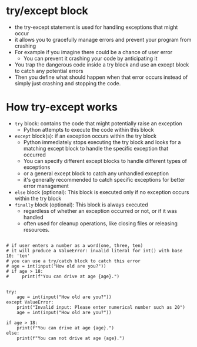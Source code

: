 # try/except block
- the try-except statement is used for handling exceptions that might occur
- it allows you to gracefully manage errors and prevent your program from crashing
- For example if you imagine there could be a chance of user error
  - You can prevent it crashing your code by anticipating it
- You trap the dangerous code inside a try block and use an except block to catch any potential errors
- Then you define what should happen when that error occurs instead of simply just crashing and stopping the code.

# How try-except works
- `try` block: contains the code that might potentially raise an exception
  - Python attempts to execute the code within this block
- `except` block(s): if an exception occurs within the try block
  - Python immediately stops executing the try block and looks for a matching except block to handle the specific exception that occurred
  - You can specify different except blocks to handle different types of exceptions
  - or a general except block to catch any unhandled exception
  - it's generally recommended to catch specific exceptions for better error management
- `else` block (optional): This block is executed only if no exception occurs within the try block
- `finally` block (optional): This block is always executed
  - regardless of whether an exception occurred or not, or if it was handled
  - often used for cleanup operations, like closing files or releasing resources.
```

# if user enters a number as a word(one, three, ten)
# it will produce a ValueError: invalid literal for int() with base 10: 'ten'
# you can use a try/catch block to catch this error
# age = int(input("How old are you?"))
# if age > 18:
#     print(f"You can drive at age {age}.")


try:
    age = int(input("How old are you?"))
except ValueError:
    print("Invalid input: Please enter numerical number such as 20")
    age = int(input("How old are you?"))

if age > 18:
    print(f"You can drive at age {age}.")
else:
    print(f"You can not drive at age {age}.")
```